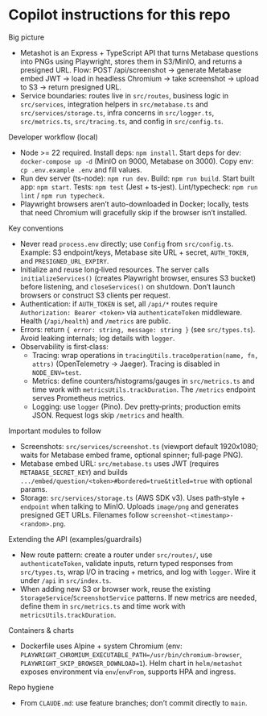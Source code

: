 # Copilot instructions for this repo

Big picture
- Metashot is an Express + TypeScript API that turns Metabase questions into PNGs using Playwright, stores them in S3/MinIO, and returns a presigned URL. Flow: POST /api/screenshot → generate Metabase embed JWT → load in headless Chromium → take screenshot → upload to S3 → return presigned URL.
- Service boundaries: routes live in `src/routes`, business logic in `src/services`, integration helpers in `src/metabase.ts` and `src/services/storage.ts`, infra concerns in `src/logger.ts`, `src/metrics.ts`, `src/tracing.ts`, and config in `src/config.ts`.

Developer workflow (local)
- Node >= 22 required. Install deps: `npm install`. Start deps for dev: `docker-compose up -d` (MinIO on 9000, Metabase on 3000). Copy env: `cp .env.example .env` and fill values.
- Run dev server (ts-node): `npm run dev`. Build: `npm run build`. Start built app: `npm start`. Tests: `npm test` (Jest + ts-jest). Lint/typecheck: `npm run lint` / `npm run typecheck`.
- Playwright browsers aren’t auto-downloaded in Docker; locally, tests that need Chromium will gracefully skip if the browser isn’t installed.

Key conventions
- Never read `process.env` directly; use `Config` from `src/config.ts`. Example: S3 endpoint/keys, Metabase site URL + secret, `AUTH_TOKEN`, and `PRESIGNED_URL_EXPIRY`.
- Initialize and reuse long‑lived resources. The server calls `initializeServices()` (creates Playwright browser, ensures S3 bucket) before listening, and `closeServices()` on shutdown. Don’t launch browsers or construct S3 clients per request.
- Authentication: if `AUTH_TOKEN` is set, all `/api/*` routes require `Authorization: Bearer <token>` via `authenticateToken` middleware. Health (`/api/health`) and `/metrics` are public.
- Errors: return `{ error: string, message: string }` (see `src/types.ts`). Avoid leaking internals; log details with `logger`.
- Observability is first‑class:
  - Tracing: wrap operations in `tracingUtils.traceOperation(name, fn, attrs)` (OpenTelemetry → Jaeger). Tracing is disabled in `NODE_ENV=test`.
  - Metrics: define counters/histograms/gauges in `src/metrics.ts` and time work with `metricsUtils.trackDuration`. The `/metrics` endpoint serves Prometheus metrics.
  - Logging: use `logger` (Pino). Dev pretty‑prints; production emits JSON. Request logs skip `/metrics` and health.

Important modules to follow
- Screenshots: `src/services/screenshot.ts` (viewport default 1920x1080; waits for Metabase embed frame, optional spinner; full‑page PNG).
- Metabase embed URL: `src/metabase.ts` uses JWT (requires `METABASE_SECRET_KEY`) and builds `.../embed/question/<token>#bordered=true&titled=true` with optional params.
- Storage: `src/services/storage.ts` (AWS SDK v3). Uses path‑style + `endpoint` when talking to MinIO. Uploads `image/png` and generates presigned GET URLs. Filenames follow `screenshot-<timestamp>-<random>.png`.

Extending the API (examples/guardrails)
- New route pattern: create a router under `src/routes/`, use `authenticateToken`, validate inputs, return typed responses from `src/types.ts`, wrap I/O in tracing + metrics, and log with `logger`. Wire it under `/api` in `src/index.ts`.
- When adding new S3 or browser work, reuse the existing `StorageService`/`ScreenshotService` patterns. If new metrics are needed, define them in `src/metrics.ts` and time work with `metricsUtils.trackDuration`.

Containers & charts
- Dockerfile uses Alpine + system Chromium (env: `PLAYWRIGHT_CHROMIUM_EXECUTABLE_PATH=/usr/bin/chromium-browser`, `PLAYWRIGHT_SKIP_BROWSER_DOWNLOAD=1`). Helm chart in `helm/metashot` exposes environment via `env`/`envFrom`, supports HPA and ingress.

Repo hygiene
- From `CLAUDE.md`: use feature branches; don’t commit directly to `main`.
